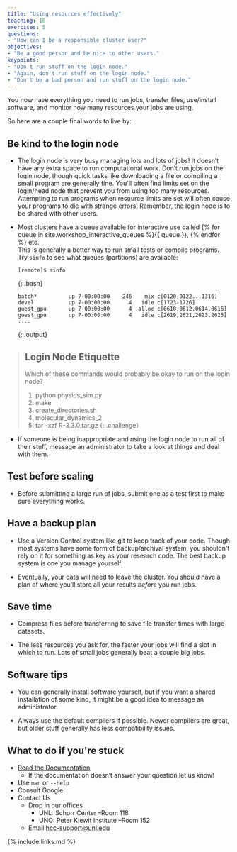 ```yaml
---
title: "Using resources effectively"
teaching: 10
exercises: 5
questions:
- "How can I be a responsible cluster user?"
objectives:
- "Be a good person and be nice to other users."
keypoints:
- "Don't run stuff on the login node."
- "Again, don't run stuff on the login node."
- "Don't be a bad person and run stuff on the login node."
---
```


You now have everything you need to run jobs, transfer files, use/install software, and monitor how
many resources your jobs are using.

So here are a couple final words to live by:

## Be kind to the login node

* The login node is very busy managing lots and lots of jobs! It doesn’t have any extra space to 
  run computational work. Don’t run jobs on the login node, though quick tasks like downloading 
  a file or compiling a small program are generally fine. You'll often find limits set on the 
  login/head node that prevent you from using too many resources.  Attempting to run programs 
  when resource limits are set will often cause your programs to die with strange errors. 
  Remember, the login node is to be shared with other users.  

* Most clusters have a queue available for interactive use called 
  {% for queue in site.workshop_interactive_queues %}{{ queue }}, {% endfor %} etc.  
  This is generally a better way to run small tests or compile programs. Try `sinfo` to see what
  queues (partitions) are available:

    ```
    [remote]$ sinfo
    ```
    {: .bash}
    ```
    batch*          up 7-00:00:00    246    mix c[0120,0122...1316]
    devel           up 7-00:00:00      4   idle c[1723-1726]
    guest_gpu       up 7-00:00:00      4  alloc c[0610,0612,0614,0616]
    guest_gpu       up 7-00:00:00      4   idle c[2619,2621,2623,2625]
    ....
    ```
    {: .output}

> ## Login Node Etiquette
> 
> Which of these commands would probably be okay to run on the login node?
> 1. python physics_sim.py
> 2. make
> 3. create_directories.sh
> 4. molecular_dynamics_2
> 5. tar -xzf R-3.3.0.tar.gz
{: .challenge}

* If someone is being inappropriate and using the login node to run all of their stuff, message an
  administrator to take a look at things and deal with them.

## Test before scaling

* Before submitting a large run of jobs, submit one as a test first to make sure everything works.

## Have a backup plan

* Use a Version Control system like git to keep track of your code. Though most systems have some
  form of backup/archival system, you shouldn't rely on it for something as key as your research
  code. The best backup system is one you manage yourself.

* Eventually, your data will need to leave the cluster. You should have a plan of where you’ll 
  store all your results *before* you run jobs.

## Save time

* Compress files before transferring to save file transfer times with large datasets.

* The less resources you ask for, the faster your jobs will find a slot in which to run. Lots of
  small jobs generally beat a couple big jobs.

## Software tips

* You can generally install software yourself, but if you want a shared installation of some kind,
  it might be a good idea to message an administrator.

* Always use the default compilers if possible. Newer compilers are great, but older stuff 
  generally has less compatibility issues.

## What to do if you're stuck
 * [Read the Documentation](hcc.unl.edu/docs)
   * If the documentation doesn’t answer your question,let us know!
 * Use `man` or `--help`
 * Consult Google
 * Contact Us
   * Drop in our offices
     * UNL: Schorr Center –Room 118
     * UNO: Peter Kiewit Institute –Room 152
   * Email [hcc-support@unl.edu](mailto:hcc-support@unl.edu)

{% include links.md %}
